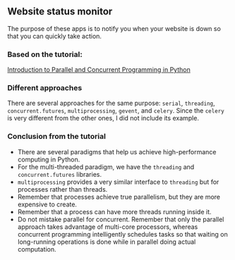 ## Website status monitor
The purpose of these apps is to notify you when your website is down so that you can quickly take action. 

### Based on the tutorial:
[Introduction to Parallel and Concurrent Programming in Python](https://code.tutsplus.com/articles/introduction-to-parallel-and-concurrent-programming-in-python--cms-28612)

### Different approaches
There are several approaches for the same purpose: `serial`, `threading`, `concurrent.futures`, `multiprocessing`, `gevent`, and `celery`. Since the `celery` is very different from the other ones, I did not include its example.

### Conclusion from the tutorial
* There are several paradigms that help us achieve high-performance computing in Python.
* For the multi-threaded paradigm, we have the `threading` and `concurrent.futures` libraries.
* `multiprocessing` provides a very similar interface to `threading` but for processes rather than threads.
* Remember that processes achieve true parallelism, but they are more expensive to create.
* Remember that a process can have more threads running inside it.
* Do not mistake parallel for concurrent. Remember that only the parallel approach takes advantage of multi-core processors, whereas concurrent programming intelligently schedules tasks so that waiting on long-running operations is done while in parallel doing actual computation.